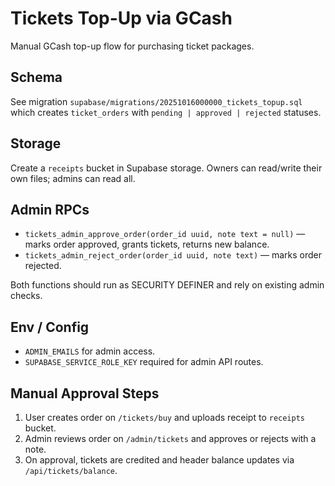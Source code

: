 # Tickets Top-Up via GCash

Manual GCash top-up flow for purchasing ticket packages.

## Schema

See migration `supabase/migrations/20251016000000_tickets_topup.sql` which creates `ticket_orders` with
`pending | approved | rejected` statuses.

## Storage

Create a `receipts` bucket in Supabase storage. Owners can read/write their own files; admins can read all.

## Admin RPCs

- `tickets_admin_approve_order(order_id uuid, note text = null)` — marks order approved, grants tickets, returns new balance.
- `tickets_admin_reject_order(order_id uuid, note text)` — marks order rejected.

Both functions should run as SECURITY DEFINER and rely on existing admin checks.

## Env / Config

- `ADMIN_EMAILS` for admin access.
- `SUPABASE_SERVICE_ROLE_KEY` required for admin API routes.

## Manual Approval Steps

1. User creates order on `/tickets/buy` and uploads receipt to `receipts` bucket.
2. Admin reviews order on `/admin/tickets` and approves or rejects with a note.
3. On approval, tickets are credited and header balance updates via `/api/tickets/balance`.

